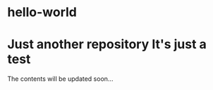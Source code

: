 # hello-world
Just another repository
It's just a test
================
The contents will be updated soon...

